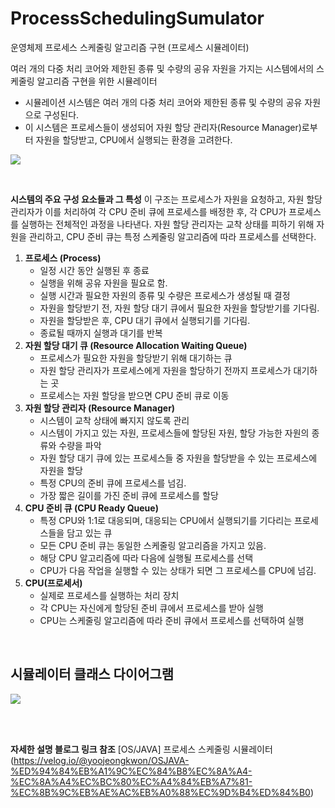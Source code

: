 # ProcessSchedulingSumulator
운영체제 프로세스 스케줄링 알고리즘 구현 (프로세스 시뮬레이터)

여러 개의 다중 처리 코어와 제한된 종류 및 수량의 공유 자원을 가지는 시스템에서의 스케줄링 알고리즘 구현을 위한 시뮬레이터

- 시뮬레이션 시스템은 여러 개의 다중 처리 코어와 제한된 종류 및 수량의 공유 자원으로 구성된다.
- 이 시스템은 프로세스들이 생성되어 자원 할당 관리자(Resource Manager)로부터 자원을 할당받고, CPU에서 실행되는 환경을 고려한다.

![](https://velog.velcdn.com/images/yoojeongkwon/post/3ec360c5-fff9-4aab-a8b7-c26f7fbf06a0/image.png)

<br>

**시스템의 주요 구성 요소들과 그 특성**
이 구조는 프로세스가 자원을 요청하고, 자원 할당 관리자가 이를 처리하여 각 CPU 준비 큐에 프로세스를 배정한 후, 각 CPU가 프로세스를 실행하는 전체적인 과정을 나타낸다. 자원 할당 관리자는 교착 상태를 피하기 위해 자원을 관리하고, CPU 준비 큐는 특정 스케줄링 알고리즘에 따라 프로세스를 선택한다.

1. **프로세스 (Process)**
    - 일정 시간 동안 실행된 후 종료
    - 실행을 위해 공유 자원을 필요로 함.
    - 실행 시간과 필요한 자원의 종류 및 수량은 프로세스가 생성될 때 결정
    - 자원을 할당받기 전, 자원 할당 대기 큐에서 필요한 자원을 할당받기를 기다림.
    - 자원을 할당받은 후, CPU 대기 큐에서 실행되기를 기다림.
    - 종료될 때까지 실행과 대기를 반복
2. **자원 할당 대기 큐 (Resource Allocation Waiting Queue)**
    - 프로세스가 필요한 자원을 할당받기 위해 대기하는 큐
    - 자원 할당 관리자가 프로세스에게 자원을 할당하기 전까지 프로세스가 대기하는 곳
    - 프로세스는 자원 할당을 받으면 CPU 준비 큐로 이동
3. **자원 할당 관리자 (Resource Manager)**
    - 시스템이 교착 상태에 빠지지 않도록 관리
    - 시스템이 가지고 있는 자원, 프로세스들에 할당된 자원, 할당 가능한 자원의 종류와 수량을 파악
    - 자원 할당 대기 큐에 있는 프로세스들 중 자원을 할당받을 수 있는 프로세스에 자원을 할당
    - 특정 CPU의 준비 큐에 프로세스를 넘김.
    - 가장 짧은 길이를 가진 준비 큐에 프로세스를 할당
4. **CPU 준비 큐 (CPU Ready Queue)**
    - 특정 CPU와 1:1로 대응되며, 대응되는 CPU에서 실행되기를 기다리는 프로세스들을 담고 있는 큐
    - 모든 CPU 준비 큐는 동일한 스케줄링 알고리즘을 가지고 있음.
    - 해당 CPU 알고리즘에 따라 다음에 실행될 프로세스를 선택
    - CPU가 다음 작업을 실행할 수 있는 상태가 되면 그 프로세스를 CPU에 넘김.
5. **CPU(프로세서)**
    - 실제로 프로세스를 실행하는 처리 장치
    - 각 CPU는 자신에게 할당된 준비 큐에서 프로세스를 받아 실행
    - CPU는 스케줄링 알고리즘에 따라 준비 큐에서 프로세스를 선택하여 실행


<br>



## 시뮬레이터 클래스 다이어그램
![](https://velog.velcdn.com/images/yoojeongkwon/post/f05149c9-e38a-4eca-82e1-963516c376d3/image.png)


<br>


<br>

**자세한 설명 블로그 링크 참조**
[OS/JAVA] 프로세스 스케줄링 시뮬레이터 (https://velog.io/@yoojeongkwon/OSJAVA-%ED%94%84%EB%A1%9C%EC%84%B8%EC%8A%A4-%EC%8A%A4%EC%BC%80%EC%A4%84%EB%A7%81-%EC%8B%9C%EB%AE%AC%EB%A0%88%EC%9D%B4%ED%84%B0) 
